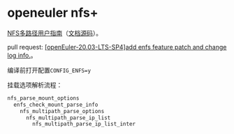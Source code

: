 # openeuler nfs+

[NFS多路径用户指南](https://docs.openeuler.org/zh/docs/23.03/docs/NfsMultipath/NFS%E5%A4%9A%E8%B7%AF%E5%BE%84.html)（[文档源码](https://gitee.com/openeuler/docs/tree/stable2-23.03/docs/zh/docs/NfsMultipath)）。

pull request: [[openEuler-20.03-LTS-SP4]add enfs feature patch and change log info.](https://gitee.com/src-openeuler/kernel/pulls/1300/commits)。

编译前打开配置`CONFIG_ENFS=y`

挂载选项解析流程：
```c
nfs_parse_mount_options
  enfs_check_mount_parse_info
    nfs_multipath_parse_options
      nfs_multipath_parse_ip_list
        nfs_multipath_parse_ip_list_inter
```

